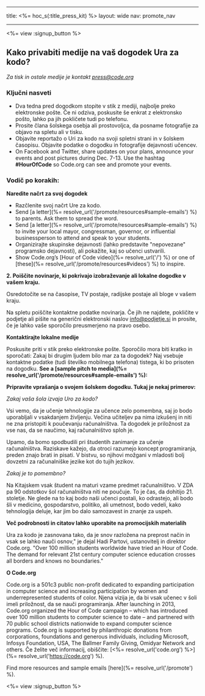* * *

title: <%= hoc_s(:title_press_kit) %> layout: wide nav: promote_nav

* * *

<%= view :signup_button %>

## Kako privabiti medije na vaš dogodek Ura za kodo?

*Za tisk in ostale medije je kontakt <press@code.org>*

### Ključni nasveti

  * Dva tedna pred dogodkom stopite v stik z mediji, najbolje preko elektronske pošte. Če ni odziva, poskusite še enkrat z elektronsko pošto, lahko pa jih pokličete tudi po telefonu.
  * Prosite člana šolskega osebja ali prostovoljca, da posname fotografije za objavo na spletu ali v tisku.
  * Objavite reportažo o Uri za kodo na svoji spletni strani in v šolskem časopisu. Objavite podatke o dogodku in fotografije dejavnosti učencev.
  * On Facebook and Twitter, share updates on your plans, announce your events and post pictures during Dec. 7-13. Use the hashtag **#HourOfCode** so Code.org can see and promote your events.

### Vodič po korakih:

**Naredite načrt za svoj dogodek**

  * Razčlenite svoj načrt Ure za kodo.
  * Send [a letter](%= resolve_url('/promote/resources#sample-emails') %) to parents. Ask them to spread the word.
  * Send [a letter](%= resolve_url('/promote/resources#sample-emails') %) to invite your local mayor, congressman, governor, or influential businessperson to attend and speak to your students.
  * Organizirajte skupinske dejavnosti (lahko predstavite "nepovezane" programsko dejavnosti), ali pokažite, kaj so učenci ustvarili.
  * Show Code.org’s [Hour of Code video](%= resolve_url('/') %) or one of [these](%= resolve_url('/promote/resources#videos') %) to inspire.

**2. Poiščite novinarje, ki pokrivajo izobraževanje ali lokalne dogodke v vašem kraju.**

Osredotočite se na časopise, TV postaje, radijske postaje ali bloge v vašem kraju.

Na spletu poiščite kontaktne podatke novinarja. Če jih ne najdete, pokličite v podjetje ali pišite na generični elektronski naslov info@podjetje.si in prosite, če je lahko vaše sporočilo preusmerjeno na pravo osebo.

**Kontaktirajte lokalne medije**

Poskusite priti v stik preko elektronske pošte. Sporočilo mora biti kratko in sporočati: Zakaj bi drugim ljudem bilo mar za ta dogodek? Naj vsebuje kontaktne podatke (tudi številko mobilnega telefona) tistega, ki bo prisoten na dogodku. **See a [sample pitch to media](%= resolve_url('/promote/resources#sample-emails') %):**

**Pripravite vprašanja o svojem šolskem dogodku. Tukaj je nekaj primerov:**

*Zakaj vaša šola izvaja Uro za kodo?*

Vsi vemo, da je učenje tehnologije za učence zelo pomembna, saj jo bodo uporabljali v vsakdanjem življenju. Večina učiteljev pa nima izkušenj in niti ne zna pristopiti k poučevanju računalništva. Ta dogodek je priložnost za vse nas, da se naučimo, kaj računalništvo sploh je.

Upamo, da bomo spodbudili pri študentih zanimanje za učenje računalništva. Raziskave kažejo, da otroci razumejo koncept programiranja, preden znajo brati in pisati. V bistvu, so njihovi možgani v mladosti bolj dovzetni za računalniške jezike kot do tujih jezikov.

*Zakaj je to pomembno?*

Na Kitajskem vsak študent na maturi vzame predmet računalništvo. V ZDA pa 90 odstotkov šol računalništva niti ne poučuje. To je čas, da dohitijo 21. stoletje. Ne glede na to kaj bodo naši učenci postali, ko odrastejo, ali bodo šli v medicino, gospodarstvo, politiko, ali umetnost, bodo vedeli, kako tehnologija deluje, kar jim bo dalo samozavest in znanje za uspeh.

**Več podrobnosti in citatov lahko uporabite na promocijskih materialih**

Ura za kodo je zasnovana tako, da je snov razložena na preprost način in vsak se lahko nauči osnov," je dejal Hadi Partovi, ustanovitelj in direktor Code.org. "Over 100 million students worldwide have tried an Hour of Code. The demand for relevant 21st century computer science education crosses all borders and knows no boundaries."

**O Code.org**

Code.org is a 501c3 public non-profit dedicated to expanding participation in computer science and increasing participation by women and underrepresented students of color. Njena vizija je, da bi vsak učenec v šoli imeli priložnost, da se nauči programiranja. After launching in 2013, Code.org organized the Hour of Code campaign – which has introduced over 100 million students to computer science to date – and partnered with 70 public school districts nationwide to expand computer science programs. Code.org is supported by philanthropic donations from corporations, foundations and generous individuals, including Microsoft, Infosys Foundation, USA, The Ballmer Family Giving, Omidyar Network and others. Če želite več informacij, obiščite: [<%= resolve_url('code.org') %>](%= resolve_url('https://code.org') %).

  
Find more resources and sample emails [here](%= resolve_url('/promote') %).

<%= view :signup_button %>